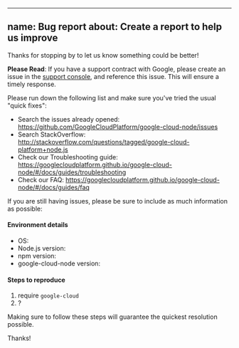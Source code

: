 ---
name: Bug report
about: Create a report to help us improve
 ---
Thanks for stopping by to let us know something could be better!

**Please Read**: If you have a support contract with Google, please create an issue in the [support console](https://cloud.google.com/support/), and reference this issue. This will ensure a timely response.

Please run down the following list and make sure you've tried the usual "quick fixes":

  - Search the issues already opened: https://github.com/GoogleCloudPlatform/google-cloud-node/issues
  - Search StackOverflow: http://stackoverflow.com/questions/tagged/google-cloud-platform+node.js
  - Check our Troubleshooting guide: https://googlecloudplatform.github.io/google-cloud-node/#/docs/guides/troubleshooting
  - Check our FAQ: https://googlecloudplatform.github.io/google-cloud-node/#/docs/guides/faq

If you are still having issues, please be sure to include as much information as possible:

#### Environment details

  - OS:
  - Node.js version:
  - npm version:
  - google-cloud-node version:

#### Steps to reproduce

  1. require `google-cloud`
  2. ?

Making sure to follow these steps will guarantee the quickest resolution possible.

Thanks!
